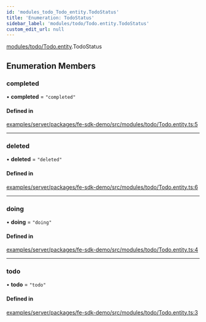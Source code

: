 ```yaml
---
id: 'modules_todo_Todo_entity.TodoStatus'
title: 'Enumeration: TodoStatus'
sidebar_label: 'modules/todo/Todo.entity.TodoStatus'
custom_edit_url: null
---
```


[modules/todo/Todo.entity](../modules/modules_todo_Todo_entity.md).TodoStatus

## Enumeration Members

### completed

• **completed** = `"completed"`

#### Defined in

[examples/server/packages/fe-sdk-demo/src/modules/todo/Todo.entity.ts:5](https://github.com/jiouiuw/tsdk-monorepo/blob/f48ea35/examples/server/packages/fe-sdk-demo/src/modules/todo/Todo.entity.ts#L5)

---

### deleted

• **deleted** = `"deleted"`

#### Defined in

[examples/server/packages/fe-sdk-demo/src/modules/todo/Todo.entity.ts:6](https://github.com/jiouiuw/tsdk-monorepo/blob/f48ea35/examples/server/packages/fe-sdk-demo/src/modules/todo/Todo.entity.ts#L6)

---

### doing

• **doing** = `"doing"`

#### Defined in

[examples/server/packages/fe-sdk-demo/src/modules/todo/Todo.entity.ts:4](https://github.com/jiouiuw/tsdk-monorepo/blob/f48ea35/examples/server/packages/fe-sdk-demo/src/modules/todo/Todo.entity.ts#L4)

---

### todo

• **todo** = `"todo"`

#### Defined in

[examples/server/packages/fe-sdk-demo/src/modules/todo/Todo.entity.ts:3](https://github.com/jiouiuw/tsdk-monorepo/blob/f48ea35/examples/server/packages/fe-sdk-demo/src/modules/todo/Todo.entity.ts#L3)
